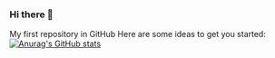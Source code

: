### Hi there 👋

My first repository in GitHub
Here are some ideas to get you started:
[![Anurag's GitHub stats](https://github-readme-stats.vercel.app/api?username=TeamLider9141)](https://github.com/anuraghazra/github-readme-stats)
